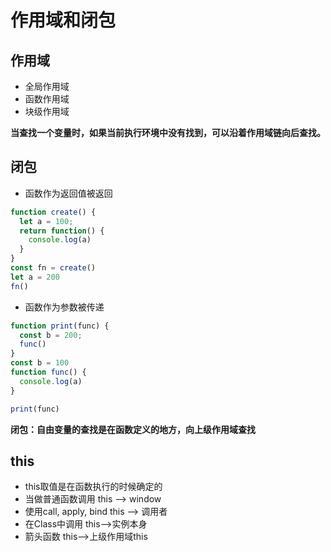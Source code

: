 <script setup>
// 函数作为返回值被返回
function create() {
  let a = 100;
  return function() {
    console.log(a)
  }
}
const fn = create()
let a = 200
fn()

// 函数作为参数被传递
function print(func) {
  const b = 200;
  func()
}
const b = 100
function func() {
  console.log(b)
}

print(func)


// this 指向
function fn1() {
  console.log(this)
}
fn1()
fn1.call({x: 100})

</script>

# 作用域和闭包
## 作用域
- 全局作用域
- 函数作用域
- 块级作用域
  
**当查找一个变量时，如果当前执行环境中没有找到，可以沿着作用域链向后查找。**

## 闭包

- 函数作为返回值被返回
```js
function create() {
  let a = 100;
  return function() {
    console.log(a)
  }
}
const fn = create()
let a = 200
fn()
```

- 函数作为参数被传递
```js
function print(func) {
  const b = 200;
  func()
}
const b = 100
function func() {
  console.log(a)
}

print(func)
```
**闭包：自由变量的查找是在函数定义的地方，向上级作用域查找**

## this
- this取值是在函数执行的时候确定的
- 当做普通函数调用 this --> window
- 使用call, apply, bind this --> 调用者
- 在Class中调用 this-->实例本身
- 箭头函数 this-->上级作用域this



